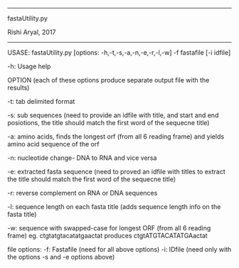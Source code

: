 _______________________________
fastaUtility.py 

Rishi Aryal, 2017

______________________________




USASE: fastaUtility.py [options: -h,-t,-s,-a,-n,-e,-r,-l,-w] -f fastafile [-i idfile]
   
   -h: Usage help 
   
   OPTION (each of these options produce separate output file with the results)
   
   -t: tab delimited format
   
   -s: sub sequences (need to provide an idfile with title, and start and end posiotions,
                      the title should match the first word of the sequecne title)
                      
   -a: amino acids, finds the longest orf (from all 6 reading frame) and 
                     yields amino acid sequence of the orf
                     
   -n: nucleotide change- DNA to RNA and vice versa
   
   -e: extracted fasta sequence (need to proved an idfile with titles to extract
                                 the title should match the first word of the sequecne title)
                                 
   -r: reverse complement on RNA or DNA sequences
   
   -l: sequence length on each fasta title (adds sequence length info on the fasta title)
   
   -w: sequence with swapped-case for longest ORF (from all 6 reading frame) 
        eg.  ctgtatgtacatatgaactat produces ctgtATGTACATATGAactat
   
   file options:
   -f: Fastafile (need for all above options)
   -i: IDfile (need only with the options -s and -e options above)
   
   
